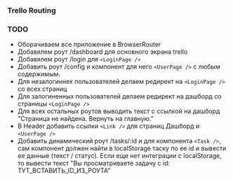 ### Trello Routing

### TODO
- Оборачиваем все приложение в BrowserRouter
- Добавялем роут /dashboard для основного экрана trello
- Добавялем роут /login для ```<LoginPage />```
- Добавить роут /config и компонент для него ```<UserPage />``` с любым содержимым.
- Для незалогиннех пользователей делаем редирект на ```<LoginPage />``` со всех страниц
- Для залогиненных пользователей делаем редирект на дашборд со страницы ```<LoginPage />```
- Для всех остальных роутов выводить текст с ссылкой на дашборд "Страница не найдена. Вернуть на главную."
- В Header добавить ссылки ```<Link />``` для страниц Дашборд и  ```<UserPage />```
- Добавить динамический роут /tasks/:id и для компонента ```<Task />```, сам компонент должен найти в localStorage таску по ее id и вывести ее данные (текст / статус). Если еще нет интеграции с localStorage, то вывести текст "Вы просматриваете задачу с id: ТУТ_ВСТАВИТЬ_ID_ИЗ_РОУТА"
